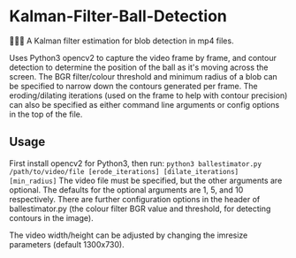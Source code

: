 # Kalman-Filter-Ball-Detection
🔴🔴🔴 A Kalman filter estimation for blob detection in mp4 files.

Uses Python3 opencv2 to capture the video frame by frame, and contour detection to determine the position of the ball as it's 
moving across the screen. The BGR filter/colour threshold and minimum radius of a blob can be specified to narrow down the 
contours generated per frame. The eroding/dilating iterations (used on the frame to help with contour precision) can also be 
specified as either command line arguments or config options in the top of the file. 

## Usage
First install opencv2 for Python3, then run:
```python3 ballestimator.py /path/to/video/file [erode_iterations] [dilate_iterations] [min_radius]```
The video file must be specified, but the other arguments are optional. The defaults for the optional arguments are
1, 5, and 10 respectively. There are further configuration options in the header of ballestimator.py (the colour filter 
BGR value and threshold, for detecting contours in the image).

The video width/height can be adjusted by changing the imresize parameters (default 1300x730).

